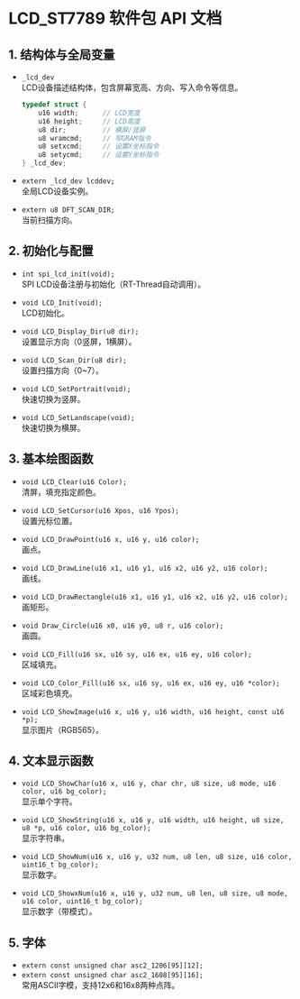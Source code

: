 # LCD_ST7789 软件包 API 文档

## 1. 结构体与全局变量

- `_lcd_dev`  
  LCD设备描述结构体，包含屏幕宽高、方向、写入命令等信息。
  ```c
  typedef struct {
      u16 width;      // LCD宽度
      u16 height;     // LCD高度
      u8 dir;         // 横屏/竖屏
      u8 wramcmd;     // 写GRAM指令
      u8 setxcmd;     // 设置X坐标指令
      u8 setycmd;     // 设置Y坐标指令
  } _lcd_dev;
  ```
- `extern _lcd_dev lcddev;`  
  全局LCD设备实例。

- `extern u8 DFT_SCAN_DIR;`  
  当前扫描方向。

## 2. 初始化与配置

- `int spi_lcd_init(void);`  
  SPI LCD设备注册与初始化（RT-Thread自动调用）。

- `void LCD_Init(void);`  
  LCD初始化。

- `void LCD_Display_Dir(u8 dir);`  
  设置显示方向（0竖屏，1横屏）。

- `void LCD_Scan_Dir(u8 dir);`  
  设置扫描方向（0~7）。

- `void LCD_SetPortrait(void);`  
  快速切换为竖屏。

- `void LCD_SetLandscape(void);`  
  快速切换为横屏。

## 3. 基本绘图函数

- `void LCD_Clear(u16 Color);`  
  清屏，填充指定颜色。

- `void LCD_SetCursor(u16 Xpos, u16 Ypos);`  
  设置光标位置。

- `void LCD_DrawPoint(u16 x, u16 y, u16 color);`  
  画点。

- `void LCD_DrawLine(u16 x1, u16 y1, u16 x2, u16 y2, u16 color);`  
  画线。

- `void LCD_DrawRectangle(u16 x1, u16 y1, u16 x2, u16 y2, u16 color);`  
  画矩形。

- `void Draw_Circle(u16 x0, u16 y0, u8 r, u16 color);`  
  画圆。

- `void LCD_Fill(u16 sx, u16 sy, u16 ex, u16 ey, u16 color);`  
  区域填充。

- `void LCD_Color_Fill(u16 sx, u16 sy, u16 ex, u16 ey, u16 *color);`  
  区域彩色填充。

- `void LCD_ShowImage(u16 x, u16 y, u16 width, u16 height, const u16 *p);`  
  显示图片（RGB565）。

## 4. 文本显示函数

- `void LCD_ShowChar(u16 x, u16 y, char chr, u8 size, u8 mode, u16 color, u16 bg_color);`  
  显示单个字符。

- `void LCD_ShowString(u16 x, u16 y, u16 width, u16 height, u8 size, u8 *p, u16 color, u16 bg_color);`  
  显示字符串。

- `void LCD_ShowNum(u16 x, u16 y, u32 num, u8 len, u8 size, u16 color, uint16_t bg_color);`  
  显示数字。

- `void LCD_ShowxNum(u16 x, u16 y, u32 num, u8 len, u8 size, u8 mode, u16 color, uint16_t bg_color);`  
  显示数字（带模式）。

## 5. 字体

- `extern const unsigned char asc2_1206[95][12];`  
- `extern const unsigned char asc2_1608[95][16];`  
  常用ASCII字模，支持12x6和16x8两种点阵。
